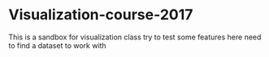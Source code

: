 # Visualization-course-2017
This is a sandbox for visualization class
try to test some features here
need to find a dataset to work with
